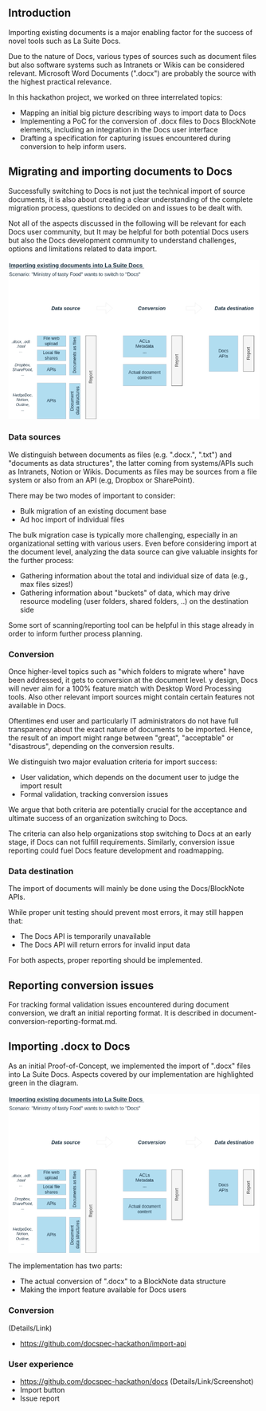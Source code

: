 ## Introduction

Importing existing documents is a major enabling factor for the success of novel tools such as La Suite Docs. 

Due to the nature of Docs, various types of sources such as document files but also software systems such as Intranets or Wikis can be considered relevant. Microsoft Word Documents (".docx") are probably the source with the highest practical relevance.

In this hackathon project, we worked on three interrelated topics:
- Mapping an initial big picture describing ways to import data to Docs
- Implementing a PoC for the conversion of .docx files to Docs BlockNote elements, including an integration in the Docs user interface
- Drafting a specification for capturing issues encountered during conversion to help inform users.

## Migrating and importing documents to Docs

Successfully switching to Docs is not just the technical import of source documents, it is also about creating a clear understanding of the complete migration process, questions to decided on and issues to be dealt with.

Not all of the aspects discussed in the following will be relevant for each Docs user community, but It may be helpful for both potential Docs users but also the Docs development community to understand challenges, options and limitations related to data import.

![Overview describing aspects in the migration of Documents to Docs](/assets/lasuite-docs-migration-big-picture.drawio.png)

### Data sources

We distinguish between documents as files (e.g. ".docx.", ".txt") and "documents as data structures", the latter coming from systems/APIs such as Intranets, Notion or Wikis. Documents as files may be sources from a file system or also from an API (e.g, Dropbox or SharePoint).

There may be two modes of important to consider:
- Bulk migration of an existing document base
- Ad hoc import of individual files

The bulk migration case is typically more challenging, especially in an organizational setting with various users. Even before considering import at the document level, analyzing the data source can give valuable insights for the further process:
- Gathering information about the total and individual size of data (e.g., max files sizes!)
- Gathering information about "buckets" of data, which may drive resource modeling (user folders, shared folders, ..) on the destination side

Some sort of scanning/reporting tool can be helpful in this stage already in order to inform further process planning.

### Conversion

Once higher-level topics such as "which folders to migrate where" have been addressed, it gets to conversion at the document level.  y design, Docs will never aim for a 100% feature match with Desktop Word Processing tools. Also other relevant import sources might contain certain features not available in Docs.

Oftentimes end user and particularly IT administrators do not have full transparency about the exact nature of documents to be imported. Hence, the result of an import might range between "great", "acceptable" or "disastrous", depending on the conversion results.

We distinguish two major evaluation criteria for import success:
- User validation, which depends on the document user to judge the import result
- Formal validation, tracking conversion issues 

We argue that both criteria are potentially crucial for the acceptance and ultimate success of an organization switching to Docs.

The criteria can also help organizations stop switching to Docs at an early stage, if Docs can not fulfill requirements. Similarly, conversion issue reporting could fuel Docs feature development and roadmapping.

### Data destination

The import of documents will mainly be done using the Docs/BlockNote APIs.

While proper unit testing should prevent most errors, it may still happen that:
- The Docs API is temporarily unavailable
- The Docs API will return errors for invalid input data

For both aspects, proper reporting should be implemented.

## Reporting conversion issues

For tracking formal validation issues encountered during document conversion, we draft an initial reporting format. It is described in document-conversion-reporting-format.md.

## Importing .docx to Docs

As an initial Proof-of-Concept, we implemented the import of ".docx" files into La Suite Docs. Aspects covered by our implementation are highlighted green in the diagram.

![Overview describing aspects in the migration of Documents to Docs (highlighting implemented aspects)](/assets/lasuite-docs-migration-big-picture.drawio.png)

The implementation has two parts:
- The actual conversion of ".docx" to a BlockNote data structure
- Making the import feature available for Docs users

### Conversion
(Details/Link)
- https://github.com/docspec-hackathon/import-api

### User experience
- https://github.com/docspec-hackathon/docs
(Details/Link/Screenshot)
- Import button
- Issue report
